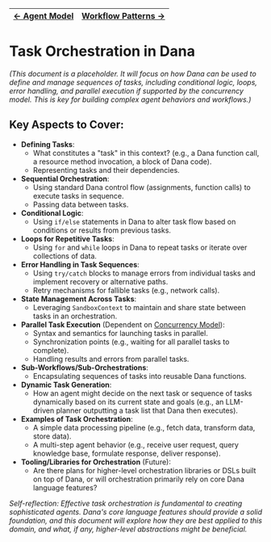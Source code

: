 | [← Agent Model](./agent_model.md) | [Workflow Patterns →](./workflow_patterns.md) |
|---|---|

# Task Orchestration in Dana

*(This document is a placeholder. It will focus on how Dana can be used to define and manage sequences of tasks, including conditional logic, loops, error handling, and parallel execution if supported by the concurrency model. This is key for building complex agent behaviors and workflows.)*

## Key Aspects to Cover:

*   **Defining Tasks**: 
    *   What constitutes a "task" in this context? (e.g., a Dana function call, a resource method invocation, a block of Dana code).
    *   Representing tasks and their dependencies.
*   **Sequential Orchestration**: 
    *   Using standard Dana control flow (assignments, function calls) to execute tasks in sequence.
    *   Passing data between tasks.
*   **Conditional Logic**: 
    *   Using `if/else` statements in Dana to alter task flow based on conditions or results from previous tasks.
*   **Loops for Repetitive Tasks**: 
    *   Using `for` and `while` loops in Dana to repeat tasks or iterate over collections of data.
*   **Error Handling in Task Sequences**: 
    *   Using `try/catch` blocks to manage errors from individual tasks and implement recovery or alternative paths.
    *   Retry mechanisms for fallible tasks (e.g., network calls).
*   **State Management Across Tasks**: 
    *   Leveraging `SandboxContext` to maintain and share state between tasks in an orchestration.
*   **Parallel Task Execution** (Dependent on [Concurrency Model](./concurrency_model.md)):
    *   Syntax and semantics for launching tasks in parallel.
    *   Synchronization points (e.g., waiting for all parallel tasks to complete).
    *   Handling results and errors from parallel tasks.
*   **Sub-Workflows/Sub-Orchestrations**: 
    *   Encapsulating sequences of tasks into reusable Dana functions.
*   **Dynamic Task Generation**: 
    *   How an agent might decide on the next task or sequence of tasks dynamically based on its current state and goals (e.g., an LLM-driven planner outputting a task list that Dana then executes).
*   **Examples of Task Orchestration**: 
    *   A simple data processing pipeline (e.g., fetch data, transform data, store data).
    *   A multi-step agent behavior (e.g., receive user request, query knowledge base, formulate response, deliver response).
*   **Tooling/Libraries for Orchestration** (Future):
    *   Are there plans for higher-level orchestration libraries or DSLs built on top of Dana, or will orchestration primarily rely on core Dana language features?

*Self-reflection: Effective task orchestration is fundamental to creating sophisticated agents. Dana's core language features should provide a solid foundation, and this document will explore how they are best applied to this domain, and what, if any, higher-level abstractions might be beneficial.* 